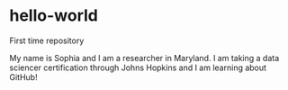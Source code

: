 # hello-world
First time repository

My name is Sophia and I am a researcher in Maryland. I am taking a data sciencer certification through Johns Hopkins and I am learning about GitHub!
